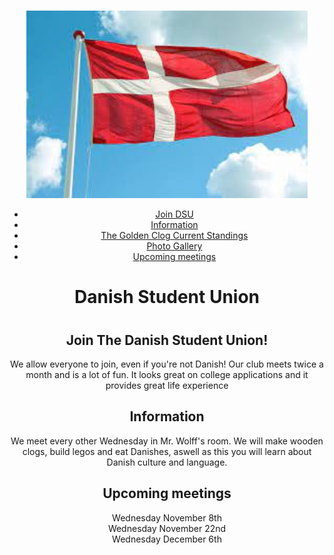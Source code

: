 

<html lang="en">
<head>
    <meta charset="UTF-8">
    <meta name="viewport" content="width=device-width, initial-scale=1.0">
    <link rel="stylesheet" href="styles.css"> 
</head>
    <body>
    <header>
        <h1> </h1>
        <img src = "denmark flag.jpeg" width = "450" height ="300"> 
        <nav>
            <ul>
                <li><a href="join.md">Join DSU</a>
                <li><a href="#shop">Information</a></li>
                <li><a href="TCG.md">The Golden Clog Current Standings</a></li>
                <li><a href="Photos.md">Photo Gallery</a></li>
                <li><a href="#about">Upcoming meetings</a></li>
            </ul>
        </nav>

  <h1 id="home"> Danish Student Union<h1> 
<h2> Join The Danish Student Union!</h2> 
    <p>We allow everyone to join, even if you're not Danish! Our club meets twice a month and is a lot of fun. It looks great on college applications and it provides great life experience</p>
<section id="shop">
<h2> Information </h2> 
  <p> We meet every other Wednesday in Mr. Wolff's room. We will make wooden clogs, build legos and eat Danishes, aswell as this you will learn about Danish culture and language. </p>
  </section>
    <section id="about">
    <h2> Upcoming meetings </h2>
    <p> Wednesday November 8th <br>
    Wednesday November 22nd <br> 
    Wednesday December 6th </p>



 

    
    
</body>
</html>


    
